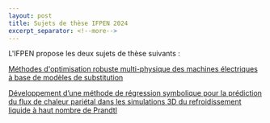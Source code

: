 ```yaml
---
layout: post
title: Sujets de thèse IFPEN 2024
excerpt_separator: <!--more-->
---
```

L'IFPEN propose les deux sujets de thèse suivants :

[Méthodes d'optimisation robuste multi-physique des machines électriques à base de modèles de substitution](/files/jobs/2024-these-IFPEN-ENS-Optim_multiphysique_machines-electriques.pdf)

[Développement d’une méthode de régression symbolique pour la prédiction du flux de chaleur pariétal dans les simulations 3D du refroidissement liquide à haut nombre de Prandtl](/files/jobs/2024-these-IFPEN-LISN-regression-symbolique.pdf)


